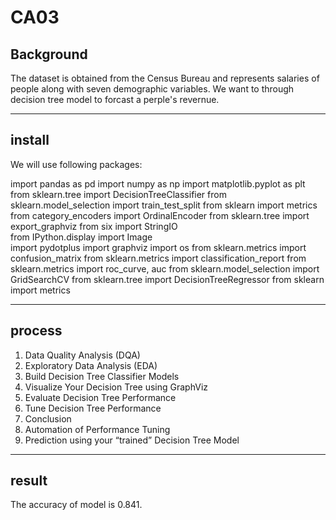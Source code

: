 # CA03



## Background

The dataset is obtained from the Census Bureau and represents salaries of people
along with seven demographic variables. We want to through decision tree model to forcast a perple's revernue.

---------------------------------------------------------------------------------------

## install
We will use following packages:


import pandas as pd
import numpy as np
import matplotlib.pyplot as plt
from sklearn.tree import DecisionTreeClassifier
from sklearn.model_selection import train_test_split
from sklearn import metrics
from category_encoders import OrdinalEncoder
from sklearn.tree import export_graphviz
from six import StringIO  
from IPython.display import Image  
import pydotplus
import graphviz
import os
from sklearn.metrics import confusion_matrix
from sklearn.metrics import classification_report
from sklearn.metrics import roc_curve, auc
from sklearn.model_selection import GridSearchCV
from sklearn.tree import DecisionTreeRegressor
from sklearn import metrics

---------------------------------------------------------
## process

1. Data Quality Analysis (DQA)
2. Exploratory Data Analysis (EDA)
3. Build Decision Tree Classifier Models
4. Visualize Your Decision Tree using GraphViz
5. Evaluate Decision Tree Performance
6. Tune Decision Tree Performance
7. Conclusion
8. Automation of Performance Tuning
9. Prediction using your “trained” Decision Tree Model
------------------------------------------------------------------

## result

The accuracy of model is 0.841.
